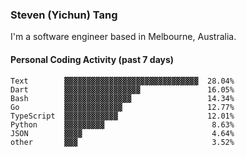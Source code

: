### Steven (Yichun) Tang

I'm a software engineer based in Melbourne, Australia.

#### Personal Coding Activity (past 7 days)
```
Text        ▓▓▓▓▓▓▓▓▓▓▓▓▓▓▓▓▓▓▓▓▓▓▓▓▓▓▓▓▓▓  28.04%
Dart        ▓▓▓▓▓▓▓▓▓▓▓▓▓▓▓▓▓               16.05%
Bash        ▓▓▓▓▓▓▓▓▓▓▓▓▓▓▓                 14.34%
Go          ▓▓▓▓▓▓▓▓▓▓▓▓▓                   12.77%
TypeScript  ▓▓▓▓▓▓▓▓▓▓▓▓                    12.01%
Python      ▓▓▓▓▓▓▓▓▓                        8.63%
JSON        ▓▓▓▓                             4.64%
other       ▓▓▓                              3.52%
```
